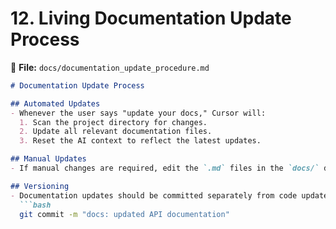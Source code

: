 # **12. Living Documentation Update Process**

📄 **File:** `docs/documentation_update_procedure.md`

```markdown
# Documentation Update Process

## Automated Updates
- Whenever the user says "update your docs," Cursor will:
  1. Scan the project directory for changes.
  2. Update all relevant documentation files.
  3. Reset the AI context to reflect the latest updates.

## Manual Updates
- If manual changes are required, edit the `.md` files in the `docs/` directory and commit them to Git.

## Versioning
- Documentation updates should be committed separately from code updates:
  ```bash
  git commit -m "docs: updated API documentation"
